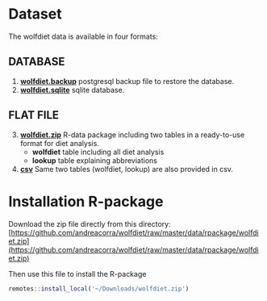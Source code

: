 # Dataset

The wolfdiet data is available in four formats: 

## DATABASE
1. **[wolfdiet.backup](https://github.com/andreacorra/wolfdiet/raw/master/data/psql)** postgresql backup file to restore the database. 
2. **[wolfdiet.sqlite](https://github.com/andreacorra/wolfdiet/raw/master/data/sqlite)** sqlite database.  

## FLAT FILE 
3. **[wolfdiet.zip](https://github.com/andreacorra/wolfdiet/raw/master/data/rpackage/wolfdiet.zip)** R-data package including two tables in a ready-to-use format for diet analysis.
   * **wolfdiet** table including all diet analysis
   * **lookup** table explaining abbreviations 
4. **[csv](https://github.com/andreacorra/wolfdiet/raw/master/data/csv)** Same two tables (wolfdiet, lookup) are also provided in csv. 

# Installation R-package

Download the zip file directly from this directory: [https://github.com/andreacorra/wolfdiet/raw/master/data/rpackage/wolfdiet.zip](https://github.com/andreacorra/wolfdiet/raw/master/data/rpackage/wolfdiet.zip)

Then use this file to install the R-package

``` r
remotes::install_local('~/Downloads/wolfdiet.zip')
``` 
